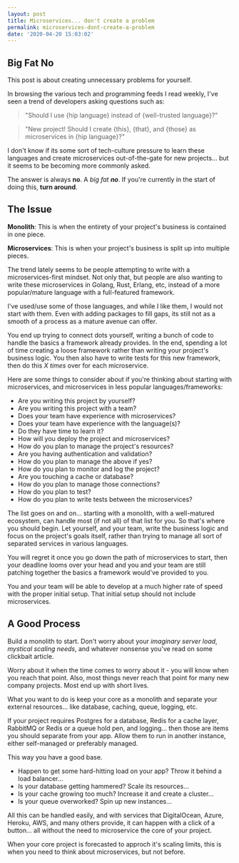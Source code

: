 ```yaml
---
layout: post
title: Microservices... don't create a problem
permalink: microservices-dont-create-a-problem
date: '2020-04-20 15:03:02'
---
```


## Big Fat No

This post is about creating unnecessary problems for yourself.

In browsing the various tech and programming feeds I read weekly, I've seen a trend of developers asking questions such as:

> "Should I use {hip language} instead of {well-trusted language}?"

> "New project! Should I create {this}, {that}, and {those} as microservices in {hip language}?"

I don't know if its some sort of tech-culture pressure to learn these languages and create microservices out-of-the-gate for new projects... but it seems to be becoming more commonly asked.

The answer is always **no**. A _big fat **no**_. If you're currently in the start of doing this, **turn around**.

## The Issue

**Monolith**: This is when the entirety of your project's business is contained in one piece.

**Microservices**: This is when your project's business is split up into multiple pieces.

The trend lately seems to be people attempting to write with a microservices-first mindset. Not only that, but people are also wanting to write these microservices in Golang, Rust, Erlang, etc, instead of a more popular/mature language with a full-featured framework.

I've used/use some of those languages, and while I like them, I would not start with them. Even with adding packages to fill gaps, its still not as a smooth of a process as a mature avenue can offer.

You end up trying to connect dots yourself, writing a bunch of code to handle the basics a framework already provides. In the end, spending a lot of time creating a loose framework rather than writing your project's business logic. You then also have to write tests for this new framework, then do this _X times_ over for each microservice.

Here are some things to consider about if you're thinking about starting with microservices, and microservices in less popular languages/frameworks:

- Are you writing this project by yourself?
- Are you writing this project with a team?
- Does your team have experience with microservices?
- Does your team have experience with the language(s)?
- Do they have time to learn it?
- How will you deploy the project and microservices?
- How do you plan to manage the project's resources?
- Are you having authentication and validation?
- How do you plan to manage the above if yes?
- How do you plan to monitor and log the project?
- Are you touching a cache or database?
- How do you plan to manage those connections?
- How do you plan to test?
- How do you plan to write tests between the microservices?

The list goes on and on... starting with a monolith, with a well-matured ecosystem, can handle most (if not all) of that list for you. So that's where you should begin. Let yourself, and your team, write the business logic and focus on the project's goals itself, rather than trying to manage all sort of separated services in various languages.

You will regret it once you go down the path of microservices to start, then your deadline looms over your head and you and your team are still patching together the basics a framework would've provided to you.

You and your team will be able to develop at a much higher rate of speed with the proper initial setup. That initial setup should not include microservices.

## A Good Process

Build a monolith to start. Don't worry about your _imaginary server load_, _mystical scaling needs_, and whatever nonsense you've read on some clickbait article.

Worry about it when the time comes to worry about it - you will know when you reach that point. Also, most things never reach that point for many new company projects. Most end up with short lives.

What you want to do is keep your core as a monolith and separate your external resources... like database, caching, queue, logging, etc.

If your project requires Postgres for a database, Redis for a cache layer, RabbitMQ or Redis or a queue hold pen, and logging... then those are items you should separate from your app. Allow them to run in another instance, either self-managed or preferably managed.

This way you have a good base.

- Happen to get some hard-hitting load on your app? Throw it behind a load balancer...
- Is your database getting hammered? Scale its resources...
- Is your cache growing too much? Increase it and create a cluster...
- Is your queue overworked? Spin up new instances...

All this can be handled easily, and with services that DigitalOcean, Azure, Heroku, AWS, and many others provide, it can happen with a click of a button... all without the need to microservice the core of your project.

When your core project is forecasted to approch it's scaling limits, this is when you need to think about microservices, but not before.
